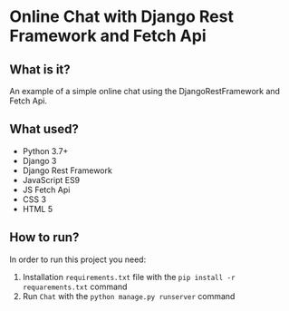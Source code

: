 # Online Chat with Django Rest Framework and Fetch Api

## What is it?
An example of a simple online chat using the DjangoRestFramework and Fetch Api.

## What used?
* Python 3.7+
* Django 3
* Django Rest Framework
* JavaScript ES9
* JS Fetch Api
* CSS 3
* HTML 5

## How to run?
In order to run this project you need:
1) Installation `requirements.txt` file with the `pip install -r requarements.txt` command
2) Run `Chat` with the `python manage.py runserver` command
